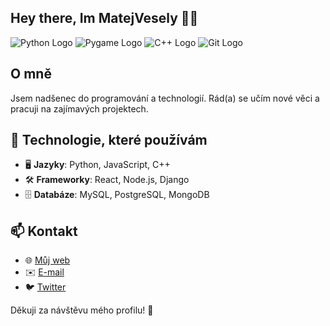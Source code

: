 <h2 align="left">Hey there, Im MatejVesely 👱‍♂️</h2>


![Python Logo](https://upload.wikimedia.org/wikipedia/commons/c/c3/Python-logo-notext.svg)
![Pygame Logo](https://upload.wikimedia.org/wikipedia/commons/3/3a/Pygame_logo.svg)
![C++ Logo](https://upload.wikimedia.org/wikipedia/commons/1/18/ISO_C%2B%2B_Logo.svg)
![Git Logo](https://upload.wikimedia.org/wikipedia/commons/e/e0/Git-logo.svg)

## O mně
Jsem nadšenec do programování a technologií. Rád(a) se učím nové věci a pracuji na zajímavých projektech.

## 🔧 Technologie, které používám
- 🖥️ **Jazyky**: Python, JavaScript, C++
- 🛠️ **Frameworky**: React, Node.js, Django
- 🗄️ **Databáze**: MySQL, PostgreSQL, MongoDB

## 📫 Kontakt
- 🌐 [Můj web](https://tvujweb.cz)
- ✉️ [E-mail](mailto:tvojemail@example.com)
- 🐦 [Twitter](https://twitter.com/tvujprofil)

Děkuji za návštěvu mého profilu! 🚀
